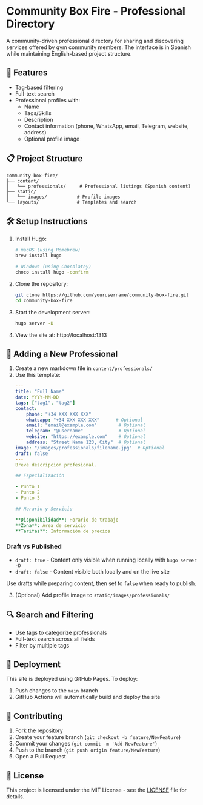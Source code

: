 # Community Box Fire - Professional Directory

A community-driven professional directory for sharing and discovering services offered by gym community members. The interface is in Spanish while maintaining English-based project structure.

## 🚀 Features

- Tag-based filtering
- Full-text search
- Professional profiles with:
  - Name
  - Tags/Skills
  - Description
  - Contact information (phone, WhatsApp, email, Telegram, website, address)
  - Optional profile image

## 📋 Project Structure

```
community-box-fire/
├── content/
│   └── professionals/     # Professional listings (Spanish content)
├── static/
│   └── images/           # Profile images
└── layouts/              # Templates and search
```

## 🛠️ Setup Instructions

1. Install Hugo:
   ```bash
   # macOS (using Homebrew)
   brew install hugo

   # Windows (using Chocolatey)
   choco install hugo -confirm
   ```

2. Clone the repository:
   ```bash
   git clone https://github.com/yourusername/community-box-fire.git
   cd community-box-fire
   ```

3. Start the development server:
   ```bash
   hugo server -D
   ```

4. View the site at: http://localhost:1313

## 📝 Adding a New Professional

1. Create a new markdown file in `content/professionals/`
2. Use this template:
   ```yaml
   ---
   title: "Full Name"
   date: YYYY-MM-DD
   tags: ["tag1", "tag2"]
   contact:
       phone: "+34 XXX XXX XXX"
       whatsapp: "+34 XXX XXX XXX"      # Optional
       email: "email@example.com"        # Optional
       telegram: "@username"             # Optional
       website: "https://example.com"    # Optional
       address: "Street Name 123, City"  # Optional
   image: "/images/professionals/filename.jpg"  # Optional
   draft: false
   ---
   Breve descripción profesional.

   ## Especialización

   - Punto 1
   - Punto 2
   - Punto 3

   ## Horario y Servicio

   **Disponibilidad**: Horario de trabajo  
   **Zona**: Área de servicio  
   **Tarifas**: Información de precios
   ```

### Draft vs Published
- `draft: true` - Content only visible when running locally with `hugo server -D`
- `draft: false` - Content visible both locally and on the live site

Use drafts while preparing content, then set to `false` when ready to publish.

3. (Optional) Add profile image to `static/images/professionals/`

## 🔍 Search and Filtering

- Use tags to categorize professionals
- Full-text search across all fields
- Filter by multiple tags

## 🚀 Deployment

This site is deployed using GitHub Pages. To deploy:

1. Push changes to the `main` branch
2. GitHub Actions will automatically build and deploy the site

## 🤝 Contributing

1. Fork the repository
2. Create your feature branch (`git checkout -b feature/NewFeature`)
3. Commit your changes (`git commit -m 'Add NewFeature'`)
4. Push to the branch (`git push origin feature/NewFeature`)
5. Open a Pull Request

## 📄 License

This project is licensed under the MIT License - see the [LICENSE](LICENSE) file for details.